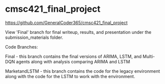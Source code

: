 # cmsc421_final_project

https://github.com/GeneralCoder365/cmsc421_final_project

View 'Final' branch for final writeup, results, and presentation under the submission_materials folder.

Code Branches:

Final - this branch contains the final versions of ARIMA, LSTM, and Multi-DQN agents along with analysis comparing ARIMA and LSTM

MarketandLSTM - this branch contains the code for the legacy environment along with the code for the LSTM to work with the environment.
